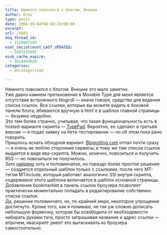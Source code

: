```yaml
---
title: Немного повозился с блогом. Внешне
author: Gray
type: posts
date: 2004-05-04T08:50:33+00:00
excerpt:
url: /4881
dsq_thread_id:
  - 2129487109
esml_socialcount_LAST_UPDATED:
  - 1497245885
essb_cache_expire:
  - 1614454020
categories:
  - Uncategorized

---
```








Немного повозился с блогом. Внешне это мало заметно.  
Уже давно камнем преткновения в Movable Type для меня является отсутствие встроенного blogroll &#8212; иначе говоря, средства для ведения списка ссылок. Все ссылки, которые вы можете видеть в боковой панели блога, вбиваются вручную в html\`е в шаблон главной страницы &#8212; безумно неудобно.  
Это тем более странно, учитывая, что такая функциональность есть в hosted-варианте скрипта &#8212; <a href="http://www.typepad.com/" target="_blank">TypePad</a>. Вероятно, ее сделают в третьей версии &#8212; я подал заявку на бета-тестирование &#8212; но об этом пока рано говорить.  
Пришлось искать обходной вариант. <a href="http://www.blogrolling.com/" target="_blank">Blogrolling.com</a> отпал почти сразу &#8212; я очень не люблю сторонние сервисы, к тому же там список ссылок выдается в виде ява-скрипта. Можно, конечно, повозиться и получить RSS &#8212; но повозиться не получилось.  
Зато <a href="http://www.rklau.com/tins/archives/2003/05/07/added_blogroll_managed_by_movable_type.php" target="_blank">найдено</a> хоть и половинчатое, но гораздо более простое решение &#8212; создается отдельный шаблон только с ссылками, после чего MT-тэгом MTinclude, который работает аналогично SSI внутри скрипта, содержимое этого шаблона включается в шаблон основной страницы. Добавление bookmarklet в панель ссылок броузера позволяет практически моментально попадать в редактирование собственно списка ссылок.  
Да, решение половинчато, но, по крайней мере, некоторое упрощение достигнуто. Кроме того, как я понимаю, не так уж сложно дописать небольшую формочку, которая бы освободила от необходимости набирать руками тэги, просто запрашивая название и адрес ссылки &#8212; впрочем, яваскрипт умеет это вытаскивать из броузера самостоятельно.